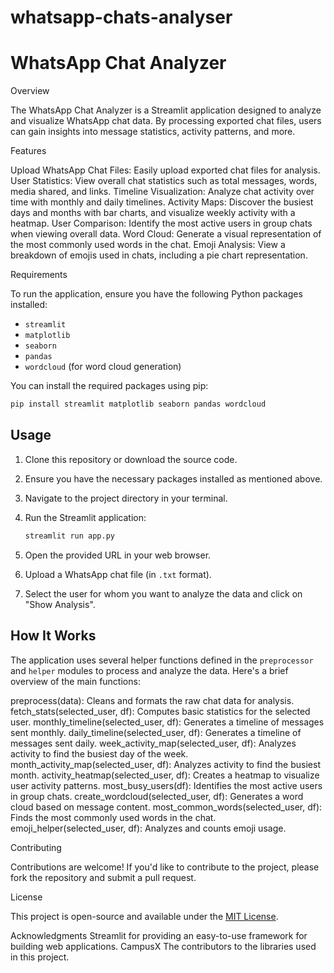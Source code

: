 # whatsapp-chats-analyser
# WhatsApp Chat Analyzer

Overview

The WhatsApp Chat Analyzer is a Streamlit application designed to analyze and visualize WhatsApp chat data. By processing exported chat files, users can gain insights into message statistics, activity patterns, and more.

Features

Upload WhatsApp Chat Files: Easily upload exported chat files for analysis.
User Statistics: View overall chat statistics such as total messages, words, media shared, and links.
Timeline Visualization: Analyze chat activity over time with monthly and daily timelines.
Activity Maps: Discover the busiest days and months with bar charts, and visualize weekly activity with a heatmap.
User Comparison: Identify the most active users in group chats when viewing overall data.
Word Cloud: Generate a visual representation of the most commonly used words in the chat.
Emoji Analysis: View a breakdown of emojis used in chats, including a pie chart representation.

Requirements

To run the application, ensure you have the following Python packages installed:

- `streamlit`
- `matplotlib`
- `seaborn`
- `pandas`
- `wordcloud` (for word cloud generation)

You can install the required packages using pip:

```bash
pip install streamlit matplotlib seaborn pandas wordcloud
```

## Usage

1. Clone this repository or download the source code.
2. Ensure you have the necessary packages installed as mentioned above.
3. Navigate to the project directory in your terminal.
4. Run the Streamlit application:

   ```bash
   streamlit run app.py
   ```

5. Open the provided URL in your web browser.
6. Upload a WhatsApp chat file (in `.txt` format).
7. Select the user for whom you want to analyze the data and click on "Show Analysis".

## How It Works

The application uses several helper functions defined in the `preprocessor` and `helper` modules to process and analyze the data. Here's a brief overview of the main functions:

preprocess(data): Cleans and formats the raw chat data for analysis.
fetch_stats(selected_user, df): Computes basic statistics for the selected user.
monthly_timeline(selected_user, df): Generates a timeline of messages sent monthly.
daily_timeline(selected_user, df): Generates a timeline of messages sent daily.
week_activity_map(selected_user, df): Analyzes activity to find the busiest day of the week.
month_activity_map(selected_user, df): Analyzes activity to find the busiest month.
activity_heatmap(selected_user, df): Creates a heatmap to visualize user activity patterns.
most_busy_users(df): Identifies the most active users in group chats.
create_wordcloud(selected_user, df): Generates a word cloud based on message content.
most_common_words(selected_user, df): Finds the most commonly used words in the chat.
emoji_helper(selected_user, df): Analyzes and counts emoji usage.

Contributing

Contributions are welcome! If you'd like to contribute to the project, please fork the repository and submit a pull request.

License

This project is open-source and available under the [MIT License](LICENSE). 

Acknowledgments
Streamlit for providing an easy-to-use framework for building web applications.
CampusX
The contributors to the libraries used in this project.


